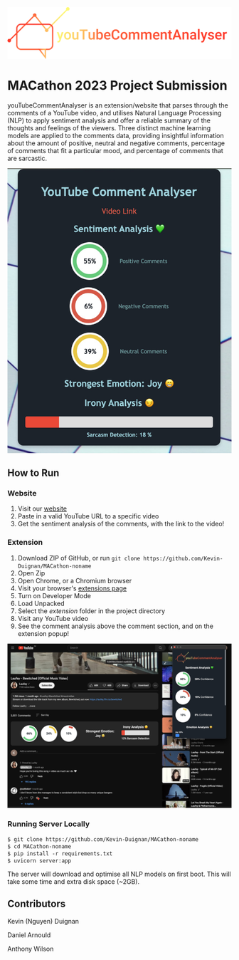 ![](assets/20230910_174550_logo.svg)

# MACathon 2023 Project Submission

youTubeCommentAnalyser is an extension/website that parses through the comments of a YouTube video, and utilises Natural Language Processing (NLP) to apply sentiment analysis and offer a reliable summary of the thoughts and feelings of the viewers. Three distinct machine learning models are applied to the comments data, providing insightful information about the amount of positive, neutral and negative comments, percentage of comments that fit a particular mood, and percentage of comments that are sarcastic.

![](assets/20230910_180112_image.png)

## How to Run

### Website

1. Visit our [website](http://158.179.17.136:8080)
2. Paste in a valid YouTube URL to a specific video
3. Get the sentiment analysis of the comments, with the link to the video!

### Extension

1. Download ZIP of GitHub, or run `git clone https://github.com/Kevin-Duignan/MACathon-noname`
2. Open Zip
3. Open Chrome, or a Chromium browser
4. Visit your browser's [extensions page](chrome://extensions/)
5. Turn on Developer Mode
6. Load Unpacked
7. Select the _extension_ folder in the project directory
8. Visit any YouTube video
9. See the comment analysis above the comment section, and on the extension popup!

![](assets/20230910_183618_image.png)

### Running Server Locally

```
$ git clone https://github.com/Kevin-Duignan/MACathon-noname
$ cd MACathon-noname
$ pip install -r requirements.txt
$ uvicorn server:app
```

The server will download and optimise all NLP models on first boot. This will take some time and extra disk space (~2GB).

## Contributors

Kevin (Nguyen) Duignan

Daniel Arnould

Anthony Wilson
